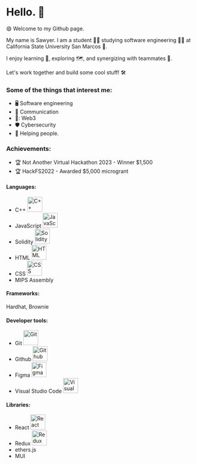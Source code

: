 # Hello. 👋 

😄 Welcome to my Github page.

My name is Sawyer. I am a student 👨‍🎓 studying software engineering 👨‍💻 at California State University San Marcos 🐾.

I enjoy learning 🧠,  exploring 🗺️, and synergizing with teammates 🤝.

Let's work together and build some cool stuff! 🛠️


### **Some of the things that interest me:**
+ 🖥️ Software engineering
+ 💬 Communication
+ 🔑: Web3
+ 🛡️ Cybersecurity
+ 🤙 Helping people. 



### **Achievements:**
+ 🏆 Not Another Virtual Hackathon 2023 - Winner $1,500
+ 🏆 HackFS2022 - Awarded $5,000 microgrant

#### **Languages:**
+ C++ <img src="https://cdn.jsdelivr.net/gh/devicons/devicon/icons/cplusplus/cplusplus-original.svg" alt="C++" width="40" height="40"/>
+ JavaScript <img src="https://cdn.jsdelivr.net/gh/devicons/devicon/icons/javascript/javascript-original.svg" alt="JavaScript" width="40" height="40" />
+ Solidity <img src="https://cdn.jsdelivr.net/gh/devicons/devicon/icons/solidity/solidity-original.svg" alt="Solidity" width="40" height="40" />
+ HTML <img src="https://cdn.jsdelivr.net/gh/devicons/devicon/icons/html5/html5-original.svg" alt="HTML" width="40" height="40" />
+ CSS <img src="https://cdn.jsdelivr.net/gh/devicons/devicon/icons/css3/css3-original.svg" alt="CSS" width="40" height="40" />
+ MIPS Assembly

#### **Frameworks:**
Hardhat, Brownie

#### **Developer tools:**
+ Git <img src="https://cdn.jsdelivr.net/gh/devicons/devicon/icons/git/git-original.svg" alt="Git" width="40" height="40" />
+ Github <img src="https://cdn.jsdelivr.net/gh/devicons/devicon/icons/github/github-original.svg" alt="Github" width="40" height="40" />
+ Figma <img src="https://cdn.jsdelivr.net/gh/devicons/devicon/icons/figma/figma-original.svg" alt="Figma" width="40" height="40" />
+ Visual Studio Code <img src="https://cdn.jsdelivr.net/gh/devicons/devicon/icons/visualstudio/visualstudio-plain.svg" alt="Visual Studio Code" width="40" height="40" />
          
#### **Libraries:**
+ React <img src="https://cdn.jsdelivr.net/gh/devicons/devicon/icons/react/react-original.svg" alt="React" width="40" height="40" />
+ Redux <img src="https://cdn.jsdelivr.net/gh/devicons/devicon/icons/redux/redux-original.svg" alt="Redux" width="40" height="40" />
+ ethers.js
+ MUI          
